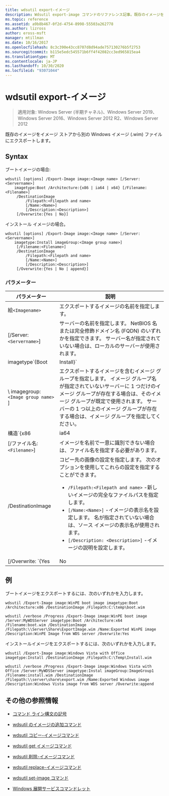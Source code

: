 ```yaml
---
title: wdsutil export-イメージ
description: Wdsutil export-image コマンドのリファレンス記事。既存のイメージをイメージストアから別の Windows イメージ (.wim) ファイルにエクスポートします。
ms.topic: reference
ms.assetid: a9b8b467-0f2d-4754-8998-55503a262778
ms.author: lizross
author: eross-msft
manager: mtillman
ms.date: 10/16/2017
ms.openlocfilehash: 8c3c390e43cc8707d8d94ade757130276b5f2753
ms.sourcegitcommit: b115e5edc545571b6ff4f42082cc3ed965815ea4
ms.translationtype: MT
ms.contentlocale: ja-JP
ms.lasthandoff: 10/30/2020
ms.locfileid: "93071044"
---
```

# <a name="wdsutil-export-image"></a>wdsutil export-イメージ

> 適用対象: Windows Server (半期チャネル)、Windows Server 2019、Windows Server 2016、Windows Server 2012 R2、Windows Server 2012

既存のイメージをイメージ ストアから別の Windows イメージ (.wim) ファイルにエクスポートします。

## <a name="syntax"></a>Syntax

ブートイメージの場合:

```
wdsutil [options] /Export-Image image:<Image name> [/Server:<Servername>]
    imagetype:Boot /Architecture:{x86 | ia64 | x64} [/Filename:<Filename>]
     /DestinationImage
         /Filepath:<Filepath and name>
         [/Name:<Name>]
         [/Description:<Description>]
     [/Overwrite:{Yes | No}]
```

インストール イメージの場合。

```
wdsutil [options] /Export-Image image:<Image name> [/Server:<Servername>]
    imagetype:Install imageGroup:<Image group name>]
     [/Filename:<Filename>]
     /DestinationImage
         /Filepath:<Filepath and name>
         [/Name:<Name>]
         [/Description:<Description>]
     [/Overwrite:{Yes | No | append}]
```

### <a name="parameters"></a>パラメーター

| パラメーター | 説明 |
|--|--|
| 絵`<Imagename>` | エクスポートするイメージの名前を指定します。 |
| [/Server:`<Servername>`] | サーバーの名前を指定します。 NetBIOS 名または完全修飾ドメイン名 (FQDN) のいずれかを指定できます。 サーバー名が指定されていない場合は、ローカルのサーバーが使用されます。 |
| imagetype`{Boot|Install}` | エクスポートする画像の種類を指定します。 |
| \ imagegroup: `<Image group name>` ] | エクスポートするイメージを含むイメージ グループを指定します。 イメージ グループ名が指定されていないサーバーに 1 つだけのイメージ グループが存在する場合は、そのイメージ グループが既定で使用されます。 サーバーの 1 つ以上のイメージ グループが存在する場合は、イメージ グループを指定してください。 |
| 構造`{x86|ia64|x64}` | エクスポートするイメージのアーキテクチャを指定します。 さまざまなアーキテクチャでブート イメージで同じイメージの名前を持つことなのではアーキテクチャの値を指定する適切なイメージが必ず返されるようにします。 |
| [/ファイル名:`<Filename>`] | イメージを名前で一意に識別できない場合は、ファイル名を指定する必要があります。 |
| /DestinationImage | コピー先の画像の設定を指定します。 次のオプションを使用してこれらの設定を指定することができます。<ul><li>`/Filepath:<Filepath and name>` -新しいイメージの完全なファイルパスを指定します。</li><li>`[/Name:<Name>]` -イメージの表示名を設定します。 名が指定されていない場合は、ソース イメージの表示名が使用されます。</li><li>`[/Description: <Description>]` -イメージの説明を設定します。</li></ul> |
| [/Overwrite: `{Yes|No|append}` ] | /Filepath にその名前の既存のファイルが既に存在する場合に、 **/destinationimage** オプションで指定されたファイルを上書きするかどうかを指定します。 **[はい** ] オプションを指定すると、既存のファイルが上書きされます。 [ **いいえ** ] オプション (既定) の場合、同じ名前のファイルが既に存在するとエラーが発生し、[ **追加** ] オプションを指定すると、生成されたイメージが既存の .wim ファイル内に新しいイメージとして追加されます。 |

## <a name="examples"></a>例

ブートイメージをエクスポートするには、次のいずれかを入力します。

```
wdsutil /Export-Image image:WinPE boot image imagetype:Boot /Architecture:x86 /DestinationImage /Filepath:C:\temp\boot.wim
```

```
wdsutil /verbose /Progress /Export-Image image:WinPE boot image /Server:MyWDSServer imagetype:Boot /Architecture:x64 /Filename:boot.wim /DestinationImage /Filepath:\\Server\Share\ExportImage.wim /Name:Exported WinPE image /Description:WinPE Image from WDS server /Overwrite:Yes
```

インストールイメージをエクスポートするには、次のいずれかを入力します。

```
wdsutil /Export-Image image:Windows Vista with Office imagetype:Install /DestinationImage /Filepath:C:\Temp\Install.wim
```

```
wdsutil /verbose /Progress /Export-Image image:Windows Vista with Office /Server:MyWDSServer imagetype:Instal imageGroup:ImageGroup1 /Filename:install.wim /DestinationImage /Filepath:\\server\share\export.wim /Name:Exported Windows image /Description:Windows Vista image from WDS server /Overwrite:append
```

## <a name="additional-references"></a>その他の参照情報

- [コマンド ライン構文の記号](command-line-syntax-key.md)

- [wdsutil のイメージの追加コマンド](wdsutil-add-image.md)

- [wdsutil コピー-イメージコマンド](wdsutil-copy-image.md)

- [wdsutil get イメージコマンド](wdsutil-get-image.md)

- [wdsutil 削除-イメージコマンド](wdsutil-remove-image.md)

- [wdsutil replace-イメージコマンド](wdsutil-replace-image.md)

- [wdsutil set-image コマンド](wdsutil-set-image.md)

- [Windows 展開サービスコマンドレット](/powershell/module/wds)